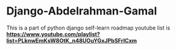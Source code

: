 # Django-Abdelrahman-Gamal
This is a part of python django self-learn roadmap
youtube list is __https://www.youtube.com/playlist?list=PLknwEmKsW8OtK_n48UOuYGxJPbSFrICxm__
